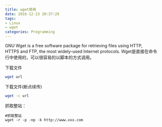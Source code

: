 ```yaml
---
title: wget使用
date: 2016-12-23 20:37:29
tags:
- Linux
- wget
categories: Programming
---
```


GNU Wget is a free software package for retrieving files using HTTP, HTTPS and FTP, the most widely-used Internet protocols. Wget是直接在命令行中使用的，可以很容易的以脚本的方式调用。

<!-- more -->

下载文件

```Bash
wget url
```

下载文件(断点续传)

```Bash
wget -c url
```

抓取整站：

```
#抓取整站
wget -r -p -np -k http://www.xxx.com
```
